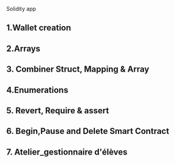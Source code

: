 Solidity app 
## 1.Wallet creation
## 2.Arrays
## 3. Combiner Struct, Mapping & Array
## 4.Enumerations
## 5. Revert, Require & assert
## 6. Begin,Pause and Delete Smart Contract
## 7. Atelier_gestionnaire d'élèves